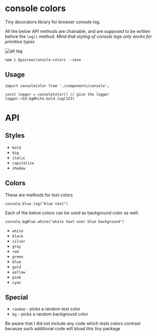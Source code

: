 # console colors

Tiny decorators library for browser console log.

All the below API methods are chainable, and are supposed to be written before the `log()` method.
*Mind that styling of console logs only works for primitive types*

![alt tag](https://raw.githubusercontent.com/yairEO/console-colors/master/demo.png)

    npm i @yaireo/console-colors --save

## Usage

    import consoleColor from './components/console';

    const logger = consoleColor() // give the logger  
    logger.red.bgWhite.bold.log(123)

# API

## Styles

- `bold`
- `big` 
- `italic`
- `capitalize`
- `shadow`

## Colors

These are methods for text colors 

    console.blue.log("blue text")

Each of the below colors can be used as background color as well:

    console.bgBlue.white("white text over blue background")

- `white` 
- `black` 
- `silver`
- `gray`  
- `red`   
- `green` 
- `blue`  
- `gold`  
- `yellow`
- `pink`  
- `cyan`  

## Special

- `random` - picks a random text color
- `bg` - picks a random background color

Be aware that I did not include any code which tests colors contrast because such additional code will bload this tiny package
